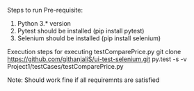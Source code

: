 Steps to run
Pre-requisite:
1. Python 3.* version
2. Pytest should be installed (pip install pytest)
2. Selenium should be installed (pip install selenium)

Execution steps for executing testComparePrice.py 
git clone https://github.com/githanjaliS/ui-test-selenium.git
py.test -s -v Project1/testCases/testComparePrice.py 

Note: Should work fine if all requiremnts are satisfied

